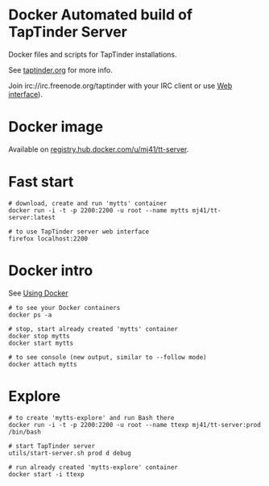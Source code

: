 Docker Automated build of TapTinder Server
==========================================

Docker files and scripts for TapTinder installations.

See [taptinder.org](http://www.taptinder.org) for more info.

Join irc://irc.freenode.org/taptinder with your IRC client or use [Web interface](https://webchat.freenode.net/?channels=taptinder)).

Docker image
============

Available on [registry.hub.docker.com/u/mj41/tt-server](https://registry.hub.docker.com/u/mj41/tt-server/).

Fast start
==========

    # download, create and run 'mytts' container
    docker run -i -t -p 2200:2200 -u root --name mytts mj41/tt-server:latest

    # to use TapTinder server web interface
    firefox localhost:2200

Docker intro
============

See [Using Docker](https://docs.docker.com/userguide/usingdocker/)

    # to see your Docker containers
    docker ps -a

    # stop, start already created 'mytts' container
    docker stop mytts
    docker start mytts

    # to see console (new output, similar to --follow mode)
    docker attach mytts

Explore
=======

    # to create 'mytts-explore' and run Bash there
    docker run -i -t -p 2200:2200 -u root --name ttexp mj41/tt-server:prod /bin/bash

    # start TapTinder server
    utils/start-server.sh prod d debug

    # run already created 'mytts-explore' container
    docker start -i ttexp
